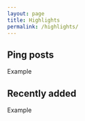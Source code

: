 ```yaml
---
layout: page
title: Highlights
permalink: /highlights/
---
```


## Ping posts

  Example

## Recently added

  Example
